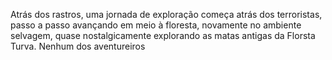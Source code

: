 Atrás dos rastros, uma jornada de exploração começa atrás dos terroristas, passo a passo avançando em meio à floresta, novamente no ambiente selvagem, quase nostalgicamente explorando as matas antigas da Florsta Turva. Nenhum dos aventureiros 